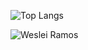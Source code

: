 
![Top Langs](https://github-readme-stats.vercel.app/api/top-langs/?username=WesleiRamos&layout=compact&theme=dracula)

![Weslei Ramos](https://github-readme-stats.vercel.app/api?username=WesleiRamos&show_icons=true&theme=dracula)

